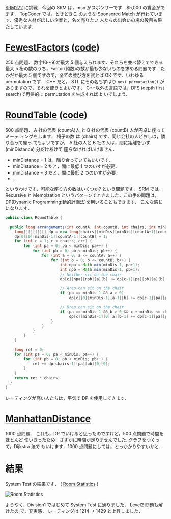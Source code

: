 <!--
title: SRM272 - Division1 - 4度目の正直
date: 2005-11-20
-->

[SRM272](http://www.topcoder.com/stat?c=round_overview&rd=8069) に挑戦．今回の
SRM は，msn がスポンサーです．\$5,000 の賞金がでます． TopCoder では，ときどきこ
のような Sponsored Match が行わています．優秀な人材がほしい企業と，名を売りたい
人たちの出会いの場の役目も果たしています.

# [FewestFactors](http://www.topcoder.com/stat?c=problem_statement&pm=5886&rd=8069) ([code](http://www.topcoder.com/stat?c=problem_solution&rm=246773&rd=8069&pm=5886&cr=15632820))

250 点問題． 数字(0〜9)が最大 5 個与えられます．それらを並べ替えてできる最大 5
桁の数のうち，Factor(約数)の数が最も少ないものを求める問題です．たかだか最大 5
個ですので，全ての並び方を試せば OK です．いわゆる permutation です． C++ だと，
STL にその名もずばり `next_permutation()` がありますので，それを使うとよいです．
C++以外の言語では，DFS (depth first search)で再帰的に permutation を生成すればよ
いでしょう．

# [RoundTable](http://www.topcoder.com/stat?c=problem_statement&pm=4835&rd=8069) ([code](http://www.topcoder.com/stat?c=problem_solution&rm=246773&rd=8069&pm=4835&cr=15632820))

500 点問題． A 社の代表 (countA)人 と B 社の代表 (countB) 人が円卓に座ってミーテ
ィングをします． 椅子の数 は (chairs) です．同じ会社の人どおしは，隣り合って座っ
てもよいですが， A 社の人と B 社の人は，間に距離をいす(minDistance) 分だけあけて
座らなければいけません．

- minDistance = 1 は，隣り合っていてもいいです．
- minDistance = 2 だと，間に最低 1 つのいすが必要．
- minDistance = 3 だと，間に最低 2 つのいすが必要．
- ...

というわけです．可能な座り方の数はいくつか? という問題です． SRM では，Recursive
と Memoization というパターンでときました．この手の問題は，DP(Dynamic
Programming:動的計画法)を用いることもできます． こんな感じになります．

```java
public class RoundTable {

  public long arrangements(int countA, int countB, int chairs, int minDis) {
    long[][][][][] dp = new long[chairs][minDis][minDis][countA+1][countB+1];
    dp[0][0][minDis-1][countA-1][countB] = 1;
    for (int c = 1; c < chairs; c++) {
        for (int pa = 0; pa < minDis; pa++) {
            for (int pb = 0; pb < minDis; pb++) {
                for (int a = 0; a <= countA; a++) {
                    for (int b = 0; b <= countB; b++) {
                        int npa = Math.min(minDis-1, pa+1);
                        int npb = Math.min(minDis-1, pb+1);
                        // Neither sit on the chair
                        dp[c][npa][npb][a][b] += dp[c-1][pa][pb][a][b];

                        // Arep can sit on the chair
                        if (pb == minDis-1 && a > 0)
                            dp[c][0][minDis-1][a-1][b] += dp[c-1][pa][pb][a][b] * a;

                        // Brep can sit on the chair
                        if (pa == minDis-1 && b > 0 && c + minDis <= chairs )
                            dp[c][minDis-1][0][a][b-1] += dp[c-1][pa][pb][a][b] * b;
                    }
                }
            }
        }
    }

    long ret = 0;
    for (int pa = 0; pa < minDis; pa++) {
        for (int pb = 0; pb < minDis; pb++) {
            ret += dp[chairs-1][pa][pb][0][0];
        }
    }
    return ret * chairs;
  }
}
```

レーティングが高い人たちは，平気で DP を使用してきます.

# [ManhattanDistance](http://www.topcoder.com/stat?c=problem_statement&pm=5883&rd=8069)

1000 点問題． これも，DP でいけると思ったのですけど，500 点問題で時間をほとんど
使いきったため，さすがに時間が足りませんでした. グラフをつくって，Dijkstra 法で
もいけます．1000 点問題にしては，とっかかりやすいかと．

# 結果

System Test の結果です． (
[Room Statistics](http://www.topcoder.com/stat?c=coder_room_stats&cr=15632820&rd=8069&rm=246773)
)

![Room Statistics](http://static.flickr.com/37/74683080_2722d5598e_o.png)

ようやく，Division1 ではじめて System Test に通りました． Level2 問題も解けたの
で，充実感． レーティングは 1214 -&gt; 1429 と上昇しました．
